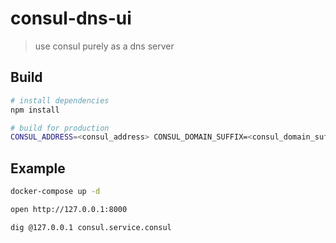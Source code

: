 # consul-dns-ui
> use consul purely as a dns server

## Build

```bash
# install dependencies
npm install

# build for production
CONSUL_ADDRESS=<consul_address> CONSUL_DOMAIN_SUFFIX=<consul_domain_suffix> npm run build
```

## Example

```bash
docker-compose up -d

open http://127.0.0.1:8000

dig @127.0.0.1 consul.service.consul
```